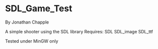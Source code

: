 SDL_Game_Test
=============
By Jonathan Chapple

A simple shooter using the SDL library
Requires: 
SDL
SDL_image
SDL_ttf

Tested under MinGW only
